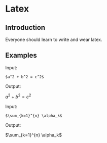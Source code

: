 # Latex

## Introduction

Everyone should learn to write and wear latex.

## Examples

Input:

```$a^2 + b^2 = c^2$```

Output:

$a^2 + b^2 = c^2$



Input:

```$\sum_{k=1}^{n} \alpha_k$```

Output:

$\sum_{k=1}^{n} \alpha_k$


